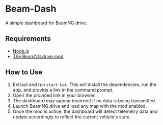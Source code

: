 # Beam-Dash  
A simple dashboard for BeamNG.drive.  

## Requirements  
- [Node.js](https://nodejs.org/en)
- [The BeamNG.drive mod](https://www.beamng.com/resources/external-dashboard.33977/)

## How to Use  
1. Extract and run `start.bat`. This will install the dependencies, run the app, and provide a link in the command prompt.  
2. Open the provided link in your browser.  
3. The dashboard may appear incorrect if no data is being transmitted.  
4. Launch BeamNG.drive and load any map with the mod enabled.  
5. Once the mod is active, the dashboard will detect telemetry data and update accordingly to reflect the current vehicle's state.  
